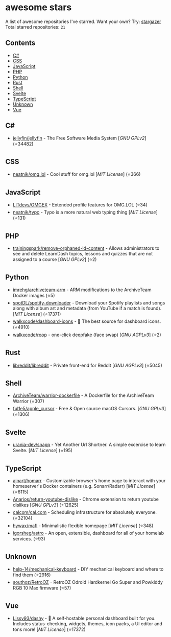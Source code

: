 # awesome stars

A list of awesome repositories I've starred. Want your own? Try: [stargazer](https://github.com/rverst/stargazer)  
Total starred repositories: `21`
## Contents

  - [C#](#c)
  - [CSS](#css)
  - [JavaScript](#javascript)
  - [PHP](#php)
  - [Python](#python)
  - [Rust](#rust)
  - [Shell](#shell)
  - [Svelte](#svelte)
  - [TypeScript](#typescript)
  - [Unknown](#unknown)
  - [Vue](#vue)



## C#

  - [jellyfin/jellyfin](https://github.com/jellyfin/jellyfin) - The Free Software Media System \[*GNU GPLv2*\] (⭐️34482)

## CSS

  - [neatnik/omg.lol](https://github.com/neatnik/omg.lol) - Cool stuff for omg.lol \[*MIT License*\] (⭐️366)

## JavaScript

  - [LITdevs/OMGEX](https://github.com/LITdevs/OMGEX) - Extended profile features for OMG.LOL (⭐️34)
  - [neatnik/typo](https://github.com/neatnik/typo) - Typo is a more natural web typing thing \[*MIT License*\] (⭐️131)

## PHP

  - [trainingspark/remove-orphaned-ld-content](https://github.com/trainingspark/remove-orphaned-ld-content) - Allows administrators to see and delete LearnDash topics, lessons and quizzes that are not assigned to a course \[*GNU GPLv2*\] (⭐️2)

## Python

  - [imrehg/archiveteam-arm](https://github.com/imrehg/archiveteam-arm) - ARM modifications to the ArchiveTeam Docker images (⭐️5)
  - [spotDL/spotify-downloader](https://github.com/spotDL/spotify-downloader) - Download your Spotify playlists and songs along with album art and metadata (from YouTube if a match is found). \[*MIT License*\] (⭐️17371)
  - [walkxcode/dashboard-icons](https://github.com/walkxcode/dashboard-icons) - 🚀 The best source for dashboard icons. (⭐️4910)
  - [walkxcode/roop](https://github.com/walkxcode/roop) - one-click deepfake (face swap) \[*GNU AGPLv3*\] (⭐️2)

## Rust

  - [libreddit/libreddit](https://github.com/libreddit/libreddit) - Private front-end for Reddit \[*GNU AGPLv3*\] (⭐️5045)

## Shell

  - [ArchiveTeam/warrior-dockerfile](https://github.com/ArchiveTeam/warrior-dockerfile) - A Dockerfile for the ArchiveTeam Warrior (⭐️307)
  - [ful1e5/apple_cursor](https://github.com/ful1e5/apple_cursor) - Free & Open source macOS Cursors. \[*GNU GPLv3*\] (⭐️1306)

## Svelte

  - [urania-dev/snapp](https://github.com/urania-dev/snapp) - Yet Another Url Shortner. A simple excercise to learn Svelte. \[*MIT License*\] (⭐️195)

## TypeScript

  - [ajnart/homarr](https://github.com/ajnart/homarr) - Customizable browser's home page to interact with your homeserver's Docker containers (e.g. Sonarr/Radarr) \[*MIT License*\] (⭐️6115)
  - [Anarios/return-youtube-dislike](https://github.com/Anarios/return-youtube-dislike) - Chrome extension to return youtube dislikes \[*GNU GPLv3*\] (⭐️12625)
  - [calcom/cal.com](https://github.com/calcom/cal.com) - Scheduling infrastructure for absolutely everyone. (⭐️32104)
  - [hywax/mafl](https://github.com/hywax/mafl) - Minimalistic flexible homepage \[*MIT License*\] (⭐️348)
  - [igorsheg/astro](https://github.com/igorsheg/astro) - An open, extensible, dashboard for all of your homelab services.  (⭐️93)

## Unknown

  - [help-14/mechanical-keyboard](https://github.com/help-14/mechanical-keyboard) - DIY mechanical keyboard and where to find them (⭐️2916)
  - [southoz/RetroOZ](https://github.com/southoz/RetroOZ) - RetroOZ Odroid Hardkernel Go Super and Powkiddy RGB 10 Max firmware (⭐️57)

## Vue

  - [Lissy93/dashy](https://github.com/Lissy93/dashy) - 🚀 A self-hostable personal dashboard built for you. Includes status-checking, widgets, themes, icon packs, a UI editor and tons more! \[*MIT License*\] (⭐️17372)

